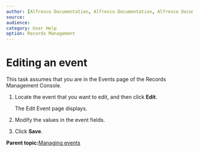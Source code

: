 ```yaml
---
author: [Alfresco Documentation, Alfresco Documentation, Alfresco Documentation]
source: 
audience: 
category: User Help
option: Records Management
---
```


# Editing an event

This task assumes that you are in the Events page of the Records Management Console.

1.  Locate the event that you want to edit, and then click **Edit**.

    The Edit Event page displays.

2.  Modify the values in the event fields.

3.  Click **Save**.


**Parent topic:**[Managing events](../concepts/rm-events-intro.md)

